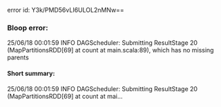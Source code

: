 error id: Y3k/PMD56vLI6ULOL2nMNw==
### Bloop error:

25/06/18 00:01:59 INFO DAGScheduler: Submitting ResultStage 20 (MapPartitionsRDD[69] at count at main.scala:89), which has no missing parents
#### Short summary: 

25/06/18 00:01:59 INFO DAGScheduler: Submitting ResultStage 20 (MapPartitionsRDD[69] at count at mai...